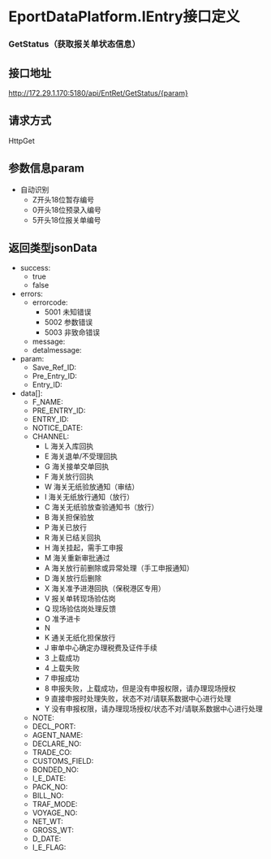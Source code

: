 EportDataPlatform.IEntry接口定义
=====
### GetStatus（获取报关单状态信息）
## 接口地址
http://172.29.1.170:5180/api/EntRet/GetStatus/{param}
## 请求方式
HttpGet
## 参数信息param
* 自动识别
  * Z开头18位暂存编号
  * 0开头18位预录入编号
  * 5开头18位报关单编号
## 返回类型jsonData
* success:
  * true
  * false
* errors:
  * errorcode:
    * 5001 未知错误
    * 5002 参数错误
    * 5003 非致命错误
  * message:
  * detalmessage:
* param:
  * Save_Ref_ID:
  * Pre_Entry_ID:
  * Entry_ID:
* data[]:
  * F_NAME:
  * PRE_ENTRY_ID:
  * ENTRY_ID:
  * NOTICE_DATE:
  * CHANNEL:
    * L 海关入库回执
    * E 海关退单/不受理回执
    * G 海关接单交单回执
    * F 海关放行回执
    * W 海关无纸验放通知（审结）
    * I 海关无纸放行通知（放行）
    * C 海关无纸验放查验通知书（放行）
    * B 海关担保验放
    * P 海关已放行
    * R 海关已结关回执
    * H 海关挂起，需手工申报
    * M 海关重新审批通过
    * A 海关放行前删除或异常处理（手工申报通知）
    * D 海关放行后删除
    * X 海关准予进港回执（保税港区专用）
    * V 报关单转现场验估岗
    * Q 现场验估岗处理反馈
    * O 准予进卡
    * N
    * K 通关无纸化担保放行
    * J 审单中心确定办理税费及证件手续
    * 3 上载成功
    * 4 上载失败
    * 7 申报成功
    * 8 申报失败，上载成功，但是没有申报权限，请办理现场授权
    * 9 直接申报时处理失败，状态不对/请联系数据中心进行处理
    * Y 没有申报权限，请办理现场授权/状态不对/请联系数据中心进行处理
  * NOTE:
  * DECL_PORT:
  * AGENT_NAME:
  * DECLARE_NO:
  * TRADE_CO:
  * CUSTOMS_FIELD:
  * BONDED_NO:
  * I_E_DATE:
  * PACK_NO:
  * BILL_NO:
  * TRAF_MODE:
  * VOYAGE_NO:
  * NET_WT:
  * GROSS_WT:
  * D_DATE:
  * I_E_FLAG:
